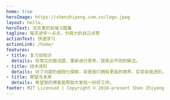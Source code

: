 ```yaml
---
home: true
heroImage: https://shenzhiyong.com.cn/logo.jpeg
layout: hello,
heroText: 沈志勇的前端习题集
tagline: 每天进步一点点，为努力的自己点赞
actionText: 快速学习
actionLink: /home/
features:
- title: 复习旧知识
  details: 将常见的面试题，重新进行思考，提炼出不同的解法。
- title: 技术进阶
  details: 对了问题的细致化探索，将是我们拥有更高的境界，实现自我进阶。
- title: 期望与未来
  details: 希望我的博客能帮助大家找一份好工作。
footer: MIT Licensed | Copyright © 2018-present Shen Zhiyong
---
```

